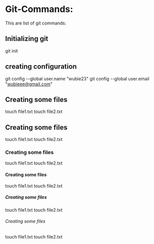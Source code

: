 # Git-Commands:
This are list of git commands:
## Initializing git
git init
## creating configuration
git config --global user.name "wubie23"
git config --global user.email "wubieee@gmail.com"

## Creating some files
touch file1.txt
touch file2.txt
## Creating some files
touch file1.txt
touch file2.txt
### Creating some files
touch file1.txt
touch file2.txt

#### Creating some files
touch file1.txt
touch file2.txt

##### Creating some files
touch file1.txt
touch file2.txt
###### Creating some files
touch file1.txt
touch file2.txt
